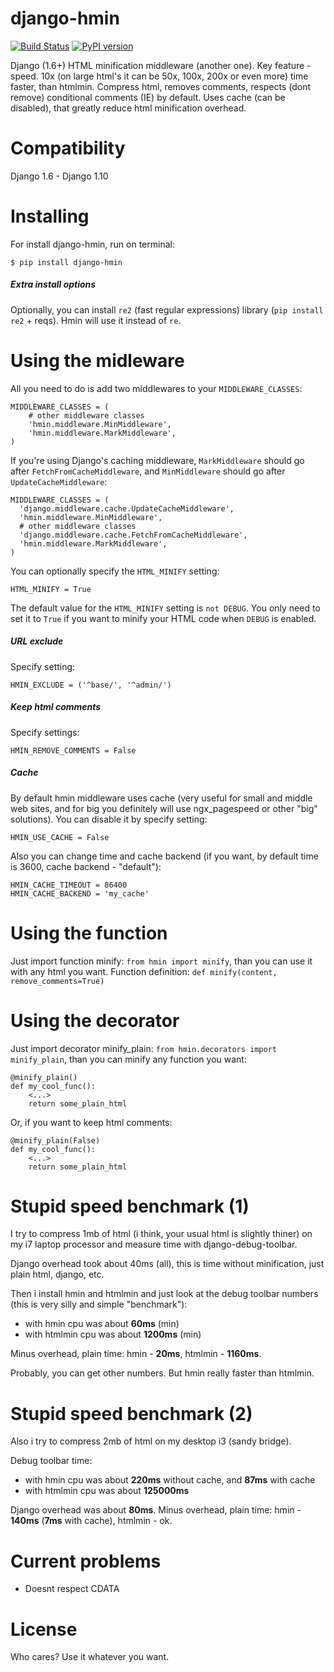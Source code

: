 django-hmin
===========

[![Build Status](https://travis-ci.org/xfenix/django-hmin.svg?branch=master)](https://travis-ci.org/xfenix/django-hmin)
[![PyPI version](https://badge.fury.io/py/django-hmin.svg)](https://badge.fury.io/py/django-hmin)

Django (1.6+) HTML minification middleware (another one).
Key feature - speed. 10x (on large html's it can be 50x, 100x, 200x or even more) time faster, than htmlmin.
Compress html, removes comments, respects (dont remove) conditional comments (IE) by default.
Uses cache (can be disabled), that greatly reduce html  minification overhead.


Compatibility
==========
Django 1.6 - Django 1.10


Installing
==========

For install django-hmin, run on terminal:

    $ pip install django-hmin

##### Extra install options
Optionally, you can install `re2` (fast regular expressions) library (`pip install re2` + reqs). Hmin will use it instead of `re`.


Using the midleware
===================

All you need to do is add two middlewares to your ``MIDDLEWARE_CLASSES``:

    MIDDLEWARE_CLASSES = (
        # other middleware classes
        'hmin.middleware.MinMiddleware',
        'hmin.middleware.MarkMiddleware',
    )

If you're using Django's caching middleware, ``MarkMiddleware``
should go after ``FetchFromCacheMiddleware``, and ``MinMiddleware``
should go after ``UpdateCacheMiddleware``:

    MIDDLEWARE_CLASSES = (
      'django.middleware.cache.UpdateCacheMiddleware',
      'hmin.middleware.MinMiddleware',
      # other middleware classes
      'django.middleware.cache.FetchFromCacheMiddleware',
      'hmin.middleware.MarkMiddleware',
    )

You can optionally specify the ``HTML_MINIFY`` setting:

    HTML_MINIFY = True

The default value for the ``HTML_MINIFY`` setting is ``not DEBUG``. You only
need to set it to ``True`` if you want to minify your HTML code when ``DEBUG``
is enabled.

##### URL exclude

Specify setting:

    HMIN_EXCLUDE = ('^base/', '^admin/')

##### Keep html comments

Specify settings:

    HMIN_REMOVE_COMMENTS = False

##### Cache

By default hmin middleware uses cache (very useful for small and middle web sites, and for big you definitely will use ngx_pagespeed or other "big" solutions).
You can disable it by specify setting:

    HMIN_USE_CACHE = False

Also you can change time and cache backend (if you want, by default time is 3600, cache backend - "default"):

    HMIN_CACHE_TIMEOUT = 86400
    HMIN_CACHE_BACKEND = 'my_cache'


Using the function
===================

Just import function minify: `from hmin import minify`, than  you can use it with any html you want.
Function definition: `def minify(content, remove_comments=True)`


Using the decorator
===================

Just import decorator minify_plain: `from hmin.decorators import minify_plain`, than you can minify any function you want:

    @minify_plain()
    def my_cool_func():
        <...>
        return some_plain_html

Or, if you want to keep html comments:

    @minify_plain(False)
    def my_cool_func():
        <...>
        return some_plain_html


Stupid speed benchmark (1)
==========
I try to compress 1mb of html (i think, your usual html is slightly thiner) on my i7 laptop processor and measure time with django-debug-toolbar.

Django overhead took about 40ms (all), this is time without  minification, just plain html, django, etc.

Then i install hmin and htmlmin and just look at the debug toolbar numbers (this is very silly and simple "benchmark"):
- with hmin cpu was about **60ms** (min)
- with htmlmin cpu was about **1200ms** (min)

Minus overhead, plain time: hmin - **20ms**, htmlmin - **1160ms**.

Probably, you can get other numbers. But hmin really faster than  htmlmin.


Stupid speed benchmark (2)
==========
Also i try to compress 2mb of html on my desktop i3 (sandy bridge).

Debug toolbar time:
- with hmin cpu was about **220ms** without cache, and **87ms** with cache
- with htmlmin cpu was about **125000ms**

Django overhead was about **80ms**.
Minus overhead, plain time: hmin - **140ms** (**7ms** with cache), htmlmin - ok.


Current problems
===================
- Doesnt respect CDATA

License
===================
Who cares? Use it whatever you want.
